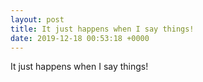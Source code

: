 ```yaml
---
layout: post
title: It just happens when I say things!
date: 2019-12-18 00:53:18 +0000
---
```


It just happens when I say things!

